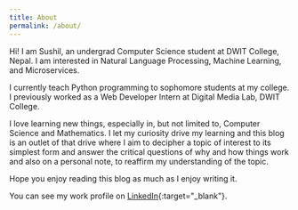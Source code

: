 ```yaml
---
title: About
permalink: /about/
---
```


Hi! I am Sushil, an undergrad Computer Science student at DWIT College, Nepal. I am interested in Natural Language Processing, Machine Learning, and Microservices. 

I currently teach Python programming to sophomore students at my college. I previously worked as a Web Developer Intern at Digital Media Lab, DWIT College.

I love learning new things, especially in, but not limited to, Computer Science and Mathematics. I let my curiosity drive my learning and this blog is an outlet of that drive where I aim to decipher a topic of interest to its simplest form and answer the critical questions of why and how things work and also on a personal note, to reaffirm my understanding of the topic.

Hope you enjoy reading this blog as much as I enjoy writing it. 

You can see my work profile on [LinkedIn](https://www.linkedin.com/in/sushilawale){:target="_blank"}. 
